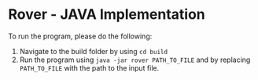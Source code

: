 # Rover - JAVA Implementation
To run the program, please do the following:
1. Navigate to the build folder by using `cd build`
2. Run the program using `java -jar rover PATH_TO_FILE` and by replacing `PATH_TO_FILE` with the path to the input file.